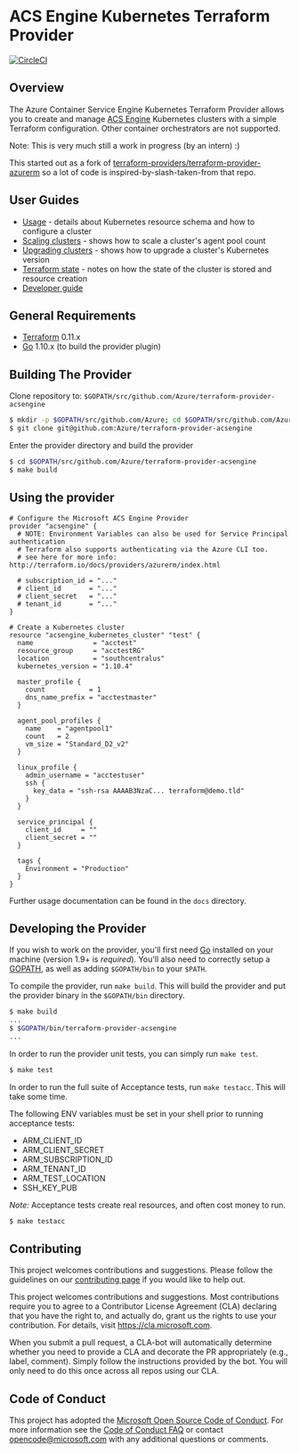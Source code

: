 # ACS Engine Kubernetes Terraform Provider
[![CircleCI](https://circleci.com/gh/Azure/terraform-provider-acsengine/tree/master.svg?style=svg)](https://github.com/Azure/terraform-provider-acsengine)

## Overview

The Azure Container Service Engine Kubernetes Terraform Provider allows you to create and manage [ACS Engine](https://github.com/Azure/acs-engine) Kubernetes clusters with a simple Terraform configuration. Other container orchestrators are not supported.

Note: This is very much still a work in progress (by an intern) :)

This started out as a fork of [terraform-providers/terraform-provider-azurerm](https://github.com/terraform-providers/terraform-provider-azurerm/tree/master/azurerm) so a lot of code is inspired-by-slash-taken-from that repo.

## User Guides

* [Usage](docs/acsengine_k8s_cluster.md) - details about Kubernetes resource schema and how to configure a cluster
* [Scaling clusters](docs/scaling-agent-pools.md) - shows how to scale a cluster's agent pool count
* [Upgrading clusters](docs/upgrading-clusters.md) - shows how to upgrade a cluster's Kubernetes version
* [Terraform state](docs/state.md) - notes on how the state of the cluster is stored and resource creation
* [Developer guide](docs/developers.md)

## General Requirements

* [Terraform](https://www.terraform.io/downloads.html) 0.11.x
* [Go](https://golang.org/doc/install) 1.10.x (to build the provider plugin)

## Building The Provider

Clone repository to: `$GOPATH/src/github.com/Azure/terraform-provider-acsengine`

```sh
$ mkdir -p $GOPATH/src/github.com/Azure; cd $GOPATH/src/github.com/Azure
$ git clone git@github.com:Azure/terraform-provider-acsengine
```

Enter the provider directory and build the provider

```sh
$ cd $GOPATH/src/github.com/Azure/terraform-provider-acsengine
$ make build
```

## Using the provider

```
# Configure the Microsoft ACS Engine Provider
provider "acsengine" {
  # NOTE: Environment Variables can also be used for Service Principal authentication
  # Terraform also supports authenticating via the Azure CLI too.
  # see here for more info: http://terraform.io/docs/providers/azurerm/index.html

  # subscription_id = "..."
  # client_id       = "..."
  # client_secret   = "..."
  # tenant_id       = "..."
}

# Create a Kubernetes cluster
resource "acsengine_kubernetes_cluster" "test" {
  name               = "acctest"
  resource_group     = "acctestRG"
  location           = "southcentralus"
  kubernetes_version = "1.10.4"

  master_profile {
    count           = 1
    dns_name_prefix = "acctestmaster"
  }

  agent_pool_profiles {
    name    = "agentpool1"
    count   = 2
    vm_size = "Standard_D2_v2"
  }

  linux_profile {
    admin_username = "acctestuser"
    ssh {
      key_data = "ssh-rsa AAAAB3NzaC... terraform@demo.tld"
    }
  }

  service_principal {
    client_id     = ""
    client_secret = ""
  }

  tags {
    Environment = "Production"
  }
}
```

Further usage documentation can be found in the `docs` directory.

## Developing the Provider

If you wish to work on the provider, you'll first need [Go](http://www.golang.org) installed on your machine (version 1.9+ is *required*). You'll also need to correctly setup a [GOPATH](http://golang.org/doc/code.html#GOPATH), as well as adding `$GOPATH/bin` to your `$PATH`.

To compile the provider, run `make build`. This will build the provider and put the provider binary in the `$GOPATH/bin` directory.

```sh
$ make build
...
$ $GOPATH/bin/terraform-provider-acsengine
...
```

In order to run the provider unit tests, you can simply run `make test`.

```sh
$ make test
```

In order to run the full suite of Acceptance tests, run `make testacc`. This will take some time.

The following ENV variables must be set in your shell prior to running acceptance tests:

* ARM_CLIENT_ID
* ARM_CLIENT_SECRET
* ARM_SUBSCRIPTION_ID
* ARM_TENANT_ID
* ARM_TEST_LOCATION
* SSH_KEY_PUB

*Note:* Acceptance tests create real resources, and often cost money to run.

```sh
$ make testacc
```

## Contributing

This project welcomes contributions and suggestions. Please follow the guidelines on our [contributing page](CONTRIBUTING.md) if you would like to help out.

This project welcomes contributions and suggestions.  Most contributions require you to agree to a
Contributor License Agreement (CLA) declaring that you have the right to, and actually do, grant us
the rights to use your contribution. For details, visit https://cla.microsoft.com.

When you submit a pull request, a CLA-bot will automatically determine whether you need to provide
a CLA and decorate the PR appropriately (e.g., label, comment). Simply follow the instructions
provided by the bot. You will only need to do this once across all repos using our CLA.

## Code of Conduct

This project has adopted the [Microsoft Open Source Code of Conduct](https://opensource.microsoft.com/codeofconduct/).
For more information see the [Code of Conduct FAQ](https://opensource.microsoft.com/codeofconduct/faq/) or
contact [opencode@microsoft.com](mailto:opencode@microsoft.com) with any additional questions or comments.
